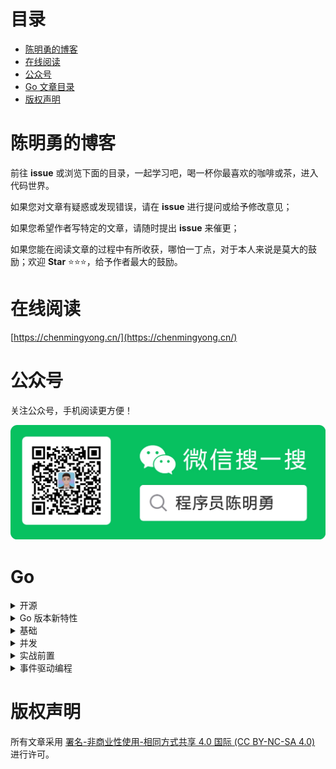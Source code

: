<h1>目录</h1>

- [陈明勇的博客](#陈明勇的博客)
- [在线阅读](#在线阅读)
- [公众号](#公众号)
- [Go 文章目录](#Go)
- [版权声明](#版权声明)


# 陈明勇的博客
前往 **issue** 或浏览下面的目录，一起学习吧，喝一杯你最喜欢的咖啡或茶，进入代码世界。

如果您对文章有疑惑或发现错误，请在 **issue** 进行提问或给予修改意见；

如果您希望作者写特定的文章，请随时提出 **issue** 来催更；

如果您能在阅读文章的过程中有所收获，哪怕一丁点，对于本人来说是莫大的鼓励；欢迎 **Star** ⭐⭐⭐，给予作者最大的鼓励。
# 在线阅读
[https://chenmingyong.cn/](https://chenmingyong.cn/)
# 公众号
关注公众号，手机阅读更方便！

![程序员陈明勇](/images/wx-gzh-qrcode.jpeg)

# Go
<details>
<summary>开源</summary>

- [go-mongox：简单高效，让文档操作和 bson 数据构造更流畅](https://go-mongox.dev/)
- [[Go开源工具] go-optioner：轻松生成函数选项模式代码](https://github.com/chenmingyong0423/go-optioner/blob/main/README-zh_CN.md)
- [效率提升 80%：go-mongox 让复杂的 BSON 数据编写变得简单](https://mp.weixin.qq.com/s/l8zx-muYex055waFu3-AJg)

</details>

<details>
<summary>Go 版本新特性</summary>

- [Go1.22 for 循环的两处重要更新](https://mp.weixin.qq.com/s/0o1wcQxprpY-2-WDAc6CQg)
- [Go 1.22 slices 库的更新：高效拼接、零化处理和越界插入优化](https://mp.weixin.qq.com/s/10cPBDKOuSuyW1XTUxuqiw)

更新中...
</details>

<details>
<summary>基础</summary>

- [Go 安装和常用环境变量的配置](https://mp.weixin.qq.com/s/WnGMkasUWn2dU9x8TTnjhA)
- [Go 的基础语法和基本数据类型](https://mp.weixin.qq.com/s/BXb4tU3vbDDI3fDabglLbg)
- [Go 的复合数据类型(数组、Slice 切片、Map)](https://mp.weixin.qq.com/s/Dh6FOcZghazcJYwKjOWmbw)
- [Go 中的指针和结构体](https://mp.weixin.qq.com/s/a4MAn0hazeZ1fhnI3fYSkA)
- [Go 的分支结构(if - else-if - else、switch)](https://mp.weixin.qq.com/s/bg13n0EhMa6ISXf2lXeilw)
- [Go 的循环结构 —— for 循环](https://mp.weixin.qq.com/s/E9FSIHeyce0Jb4LLBcWgYw)

更新中...
</details>

<details>
<summary>并发</summary>
  
- [Go 定时器：Timer 和 Ticker](https://mp.weixin.qq.com/s/IgXFofLEwhYYYUtIZ4_rTA)
- [Go singleflight：防缓存击穿利器](https://mp.weixin.qq.com/s/deInGh6vuhlVcmIXJyofpw)
- [Go singleflight 源码剖析](https://mp.weixin.qq.com/s/zq5V6zkVrAx-j8obm6YcIA)
- [深入浅出 Go 并发协同等待利器：sync.WaitGroup](https://mp.weixin.qq.com/s/Gwp0LyuyHzfpyTQGY4UZEg)

更新中...
</details>

<details>
<summary>实战前置</summary>

- [Go JWT 全面指南](https://mp.weixin.qq.com/s/OFekl04yBhW324fAc9nkXA)

更新中...
</details>

<details>
<summary>事件驱动编程</summary>

- [Go 事件驱动编程：实现一个简单的事件总线](https://mp.weixin.qq.com/s/7LgEB79u6orPmW-44KSBpg)

更新中...
</details>


# 版权声明
所有文章采用 [署名-非商业性使用-相同方式共享 4.0 国际 (CC BY-NC-SA 4.0)](https://creativecommons.org/licenses/by-nc-sa/4.0/deed.zh) 进行许可。
